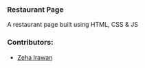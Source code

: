 ### Restaurant Page

A restaurant page built using HTML, CSS & JS

### Contributors:
* [Zeha Irawan](https://github.com/JangkarBumi)